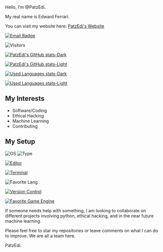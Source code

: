 
Hello, I’m @PatzEdi.

My real name is Edward Ferrari.

You can visit my website here: [PatzEdi's Website](https://patzedi.github.io)

[![Email Badge](https://img.shields.io/badge/Gmail-Contact_Patzedi-green?style=flat-square&logo=gmail&logoColor=FFFFFF&labelColor=3A3B3C&color=f54a33)](mailto:patzedigithub@gmail.com)

![Visitors](https://api.visitorbadge.io/api/daily?path=https%3A%2F%2Fgithub.com%2FPatzEdi%2F&label=Visitors%20Today&countColor=%23ba68c8&style=flat-square)

[![PatzEdi's GitHub stats-Dark](https://github-readme-stats.vercel.app/api?username=patzedi&show_icons=true&theme=dark#gh-dark-mode-only)](https://github.com/anuraghazra/github-readme-stats#gh-dark-mode-only)

[![PatzEdi's GitHub stats-Light](https://github-readme-stats.vercel.app/api?username=patzedi&show_icons=true&theme=default#gh-light-mode-only)](https://github.com/anuraghazra/github-readme-stats#gh-light-mode-only)

[![Used Languages stats-Dark](https://github-readme-stats.vercel.app/api/top-langs/?username=patzedi&layout=compact&theme=dark#gh-dark-mode-only)](https://github.com/anuraghazra/github-readme-stats#gh-dark-mode-only)

[![Used Languages stats-Light](https://github-readme-stats.vercel.app/api/top-langs/?username=patzedi&layout=compact&theme=default#gh-light-mode-only)](https://github.com/anuraghazra/github-readme-stats#gh-light-mode-only)

## **My Interests**
  - Software/Coding
  - Ethical Hacking
  - Machine Learning
  - Contributing
  
## My Setup
  ![OS](https://img.shields.io/badge/OS-Mac_OS-green?style=flat-square&logo=apple&logoColor=FFFFFF&labelColor=3A3B3C&color=purple)
  ![Type](https://img.shields.io/badge/apple%20silicon-333333?style=flat-square&logo=apple&logoColor=white)

  [![Editor](https://img.shields.io/badge/Editor-VS_Code-green?style=flat-square&logo=visual%20studio%20code&logoColor=FFFFFF&labelColor=3A3B3C&color=blue)](https://code.visualstudio.com/)

  [![Terminal](https://img.shields.io/badge/Terminal-iTerm2-green?style=flat-square&logo=iterm2&logoColor=FFFFFF&labelColor=3A3B3C&color=48c246)](https://iterm2.com/)

  ![Favorite Lang](https://img.shields.io/badge/Fav._Lang-Python-green?style=flat-square&logo=python&logoColor=FFFFFF&labelColor=blue&color=FFD43B)

  [![Version Control](https://img.shields.io/badge/Version_Control-Git-green?style=flat-square&logo=git&logoColor=FFFFFF&labelColor=3A3B3C&color=E44C30)](https://git-scm.com/)

  [![Favorite Game Engine](https://img.shields.io/badge/Fav._Game_Engine-Godot-green?style=flat-square&logo=godotengine&logoColor=FFFFFF&labelColor=3A3B3C&color=1f248c)](https://godotengine.org/)

If someone needs help with something, I am looking to collaborate on different projects involving python, ethical hacking, and in the near future machine learning.

Please feel free to star my repositories or leave comments on what I can do to improve. We are all a team here.

PatzEdi.